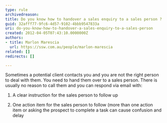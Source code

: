```yaml
---
type: rule
archivedreason: 
title: Do you know how to handover a sales enquiry to a sales person ?
guid: 32afff77-9fc6-4d57-9102-4bbb9547833a
uri: do-you-know-how-to-handover-a-sales-enquiry-to-a-sales-person
created: 2012-04-05T07:43:10.0000000Z
authors:
- title: Marlon Marescia
  url: https://ssw.com.au/people/marlon-marescia
related: []
redirects: []

---
```



Sometimes a potential client contacts you and you are not the right person to deal with them. You need to hand them over to a sales person. There is usually no reason to call them and you can respond via email with&#58;<br><ol><li>A clear instruction for the sales person to follow up</li>
<li>One action item for the sales person to follow (more than one action item or asking the prospect to complete a task can cause confusion and delay</li>
</ol>
<br><excerpt class='endintro'></excerpt><br>



